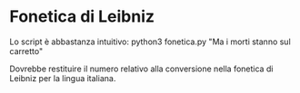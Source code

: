 # Fonetica di Leibniz

Lo script è abbastanza intuitivo:
    python3 fonetica.py "Ma i morti stanno sul carretto"

Dovrebbe restituire il numero relativo alla conversione nella fonetica di Leibniz per la lingua italiana.
